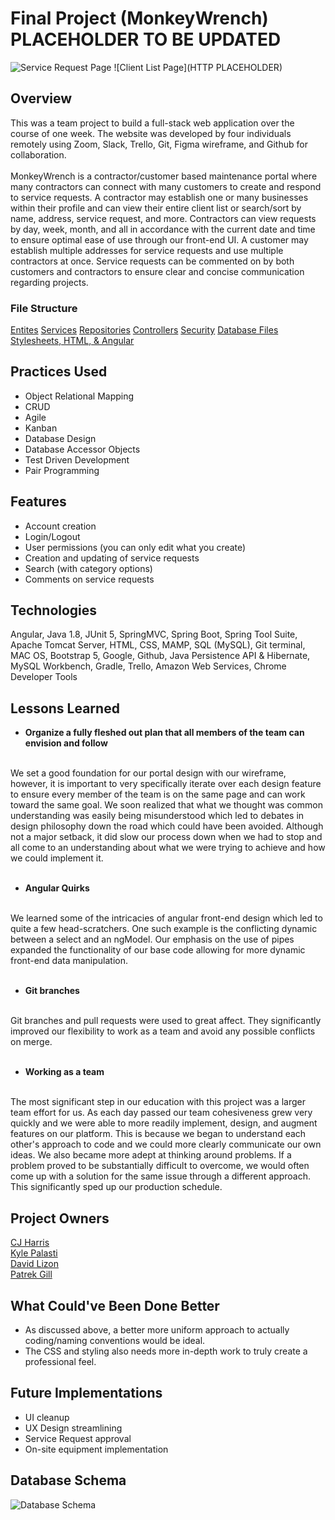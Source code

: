 # Final Project (MonkeyWrench) PLACEHOLDER TO BE UPDATED
![Service Request Page](https://drive.google.com/uc?export=view&id=1qm0AkeRsSPtFEzQrgD18lsDEjzeEV8MP)
![Client List Page](HTTP PLACEHOLDER)


## Overview
This was a team project to build a full-stack web application over the course of one week. The website was developed by four individuals remotely using Zoom, Slack, Trello, Git, Figma wireframe, and Github for collaboration.
<br>
<br>
MonkeyWrench is a contractor/customer based maintenance portal where many contractors can connect with many customers to create and respond to service requests. A contractor may establish one or many businesses within their profile and can view their entire client list or search/sort by name, address, service request, and more. Contractors can view requests by day, week, month, and all in accordance with the current date and time to ensure optimal ease of use through our front-end UI. A customer may establish multiple addresses for service requests and use multiple contractors at once. Service requests can be commented on by both customers and contractors to ensure clear and concise communication regarding projects.

### File Structure
[Entites](https://github.com/KPalasti/FinalProject/tree/main/JPAMonkeyWrench/src/main/java/com/skilldistillery/monkeywrench/entities)
[Services](https://github.com/KPalasti/FinalProject/tree/main/MonkeyWrench/src/main/java/com/skilldistillery/monkeywrench/services)
[Repositories](https://github.com/KPalasti/FinalProject/tree/main/MonkeyWrench/src/main/java/com/skilldistillery/monkeywrench/repositories)
[Controllers](https://github.com/KPalasti/FinalProject/tree/main/MonkeyWrench/src/main/java/com/skilldistillery/monkeywrench/controllers)
[Security](https://github.com/KPalasti/FinalProject/tree/main/MonkeyWrench/src/main/java/com/skilldistillery/monkeywrench/security)
[Database Files](https://github.com/KPalasti/FinalProject/tree/main/DB)
[Stylesheets, HTML, & Angular](https://github.com/KPalasti/MidtermProject/ngMonkeyWrench)

## Practices Used
- Object Relational Mapping
- CRUD
- Agile
- Kanban
- Database Design
- Database Accessor Objects
- Test Driven Development
- Pair Programming

## Features
- Account creation
- Login/Logout
- User permissions (you can only edit what you create)
- Creation and updating of service requests
- Search (with category options)
- Comments on service requests

## Technologies
Angular, Java 1.8, JUnit 5, SpringMVC, Spring Boot, Spring Tool Suite, Apache Tomcat Server, HTML, CSS, MAMP, SQL (MySQL), Git terminal, MAC OS, Bootstrap 5, Google, Github, Java Persistence API & Hibernate, MySQL Workbench, Gradle, Trello, Amazon Web Services, Chrome Developer Tools

## Lessons Learned
- **Organize a fully fleshed out plan that all members of the team can envision and follow**
<br>
We set a good foundation for our portal design with our wireframe, however, it is important to very specifically iterate over each design feature to ensure every member of the team is on the same page and can work toward the same goal. We soon realized that what we thought was common understanding was easily being misunderstood which led to debates in design philosophy down the road which could have been avoided. Although not a major setback, it did slow our process down when we had to stop and all come to an understanding about what we were trying to achieve and how we could implement it.
<br>
<br>

- **Angular Quirks**
<br>
We learned some of the intricacies of angular front-end design which led to quite a few head-scratchers. One such example is the conflicting dynamic between a select and an ngModel. Our emphasis on the use of pipes expanded the functionality of our base code allowing for more dynamic front-end data manipulation.
<br>
<br>

- **Git branches**
<br>
Git branches and pull requests were used to great affect. They significantly improved our flexibility to work as a team and avoid any possible conflicts on merge.
<br>
<br>

- **Working as a team**
<br>
The most significant step in our education with this project was a larger team effort for us. As each day passed our team cohesiveness grew very quickly and we were able to more readily implement, design, and augment features on our platform. This is because we began to understand each other's approach to code and we could more clearly communicate our own ideas. We also became more adept at thinking around problems. If a problem proved to be substantially difficult to overcome, we would often come up with a solution for the same issue through a different approach. This significantly sped up our production schedule.

## Project Owners
[CJ Harris](https://github.com/CJHarris1)
<br>
[Kyle Palasti](https://github.com/KPalasti)
<br>
[David Lizon](https://github.com/DavidLizon)
<br>
[Patrek Gill](https://github.com/PatrekGill)

## What Could've Been Done Better
- As discussed above, a better more uniform approach to actually coding/naming conventions would be ideal.
- The CSS and styling also needs more in-depth work to truly create a professional feel.

## Future Implementations
- UI cleanup
- UX Design streamlining
- Service Request approval
- On-site equipment implementation

## Database Schema
![Database Schema](https://files.slack.com/files-pri/T052X7BAZ-F030Z4BSZF0/servicecallsdb.png)

